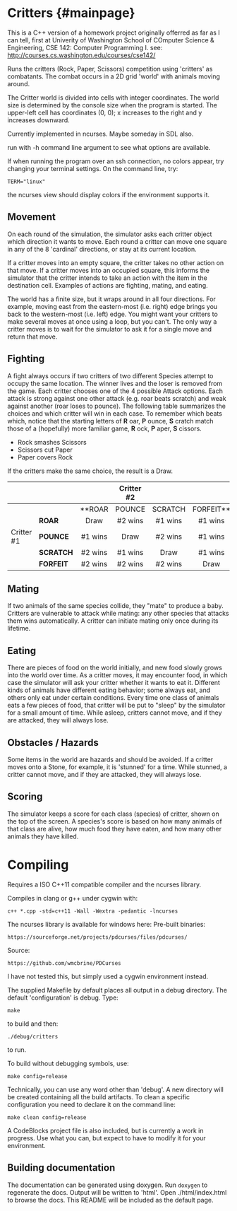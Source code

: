Critters                    {#mainpage}
=========

This is a C++ version of a homework project originally offerred
as far as I can tell, first at Univerity of Washington
School of COmputer Science & Engineering, CSE 142: Computer Programming I.
see: http://courses.cs.washington.edu/courses/cse142/

Runs the critters (Rock, Paper, Scissors) competition using 'critters' as
combatants. The combat occurs in a 2D grid 'world' with animals moving around.

The Critter world is divided into cells with integer coordinates. 
The world size is determined by the console size when the program is started.
The upper-left cell has coordinates (0, 0); 
x increases to the right and y increases downward.

Currently implemented in ncurses. Maybe someday in SDL also.

run with -h command line argument to see what options are available.

If when running the program over an ssh connection, no colors appear,
try changing your terminal settings.  On the command line, try:

    TERM="linux"

the ncurses view should display colors if the environment supports it.


Movement
--------
On each round of the simulation, the simulator asks each critter object which 
direction it wants to move. 
Each round a critter can move one square in any of the 8 'cardinal' directions, 
or stay at its current location.

If a critter moves into an empty square, the critter takes no other action
on that move.
If a critter moves into an occupied square, this informs the simulator that the
critter intends to take an action with the item in the destination cell.
Examples of actions are fighting, mating, and eating.

The world has a finite size, but it wraps around in all four directions. 
For example, moving east from the eastern-most (i.e. right) edge brings you back 
to the western-most (i.e. left) edge. 
You might want your critters to make several moves at once using a loop, but you can't. 
The only way a critter moves is to wait for the simulator to ask it for a 
single move and return that move.

Fighting
--------
A fight always occurs if two critters of two different Species attempt to occupy the same location.
The winner lives and the loser is removed from the game.
Each critter chooses one of the 4 possible Attack options.
Each attack is strong against one other attack (e.g. roar beats scratch) 
and weak against another (roar loses to pounce). 
The following table summarizes the choices and which critter will win in each case. 
To remember which beats which, notice that the starting letters of 
**R** oar, **P** ounce, **S** cratch match those of a (hopefully) more familiar game, 
**R** ock, **P** aper, **S** cissors. 

 - Rock smashes Scissors
 - Scissors cut Paper
 - Paper covers Rock

If the critters make the same choice, the result is a Draw.

|            |             |         | Critter #2 |         |           |
|------------|:------------|:-------:|:----------:|:-------:|:---------:|
|            |             | **ROAR  | POUNCE     | SCRATCH | FORFEIT** |
|            | **ROAR**    |   Draw  |   #2 wins  | #1 wins |  #1 wins  |
| Critter #1 | **POUNCE**  | #1 wins |    Draw    | #2 wins |  #1 wins  |
|            | **SCRATCH** | #2 wins |   #1 wins  |   Draw  |  #1 wins  |
|            | **FORFEIT** | #2 wins |   #2 wins  | #2 wins |    Draw   |

Mating
------
If two animals of the same species collide, they "mate" to produce a baby. 
Critters are vulnerable to attack while mating: 
any other species that attacks them wins automatically. 
A critter can initiate mating only once during its lifetime.

Eating
------
There are pieces of food on the world initially, and new food slowly grows into the world over time. 
As a critter moves, it may encounter food, in which case the simulator will ask your
critter whether it wants to eat it. 
Different kinds of animals have different eating behavior; 
some always eat, and others only eat under certain conditions. 
Every time one class of animals eats a few pieces of food, that critter will be 
put to "sleep" by the simulator for a small amount of time. 
While asleep, critters cannot move, and if they are attacked, they will always lose.

Obstacles / Hazards
-------------------
Some items in the world are hazards and should be avoided.
If a critter moves onto a Stone, for example, it is 'stunned' for a time.
While stunned, a critter cannot move, and if they are attacked, they will always lose.



Scoring
-------
The simulator keeps a score for each class (species) of critter, 
shown on the top of the screen. 
A species's score is based on how many animals of that class are alive, 
how much food they have eaten, and how many other animals they have killed.


Compiling
=========

Requires a ISO C++11 compatible compiler and the ncurses library.

Compiles in clang or g++ under cygwin with:

    c++ *.cpp -std=c++11 -Wall -Wextra -pedantic -lncurses

The ncurses library is available for windows here:
Pre-built binaries:

    https://sourceforge.net/projects/pdcurses/files/pdcurses/
Source:

    https://github.com/wmcbrine/PDCurses

I have not tested this, but simply used a cygwin environment instead.

The supplied Makefile by default places all output in a debug directory.
The default 'configuration' is debug.
Type:

    make

to build and then:

    ./debug/critters

to run.

To build without debugging symbols, use:

    make config=release

Technically, you can use any word other than 'debug'.
A new directory will be created containing all the build artifacts.
To clean a specific configuration you need to declare it on the command line:

    make clean config=release

A CodeBlocks project file is also included, but is currently a work in progress.
Use what you can, but expect to have to modify it for your environment.
 
Building documentation
----------------------

The documentation can be generated using doxygen.
Run `doxygen` to regenerate the docs.
Output will be written to 'html'.
Open ./html/index.html to browse the docs.
This README will be included as the default page.



